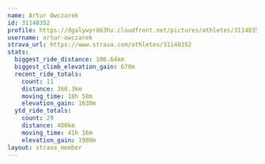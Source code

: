```yaml
---
name: Artur Owczarek
id: 31148352
profile: https://dgalywyr863hv.cloudfront.net/pictures/athletes/31148352/15906846/1/large.jpg
username: artur-owczarek
strava_url: https://www.strava.com/athletes/31148352
stats:
  biggest_ride_distance: 106.64km
  biggest_climb_elevation_gain: 670m
  recent_ride_totals:
    count: 11
    distance: 368.3km
    moving_time: 18h 58m
    elevation_gain: 1630m
  ytd_ride_totals:
    count: 29
    distance: 480km
    moving_time: 41h 16m
    elevation_gain: 1980m
layout: strava_member
--- 
```

